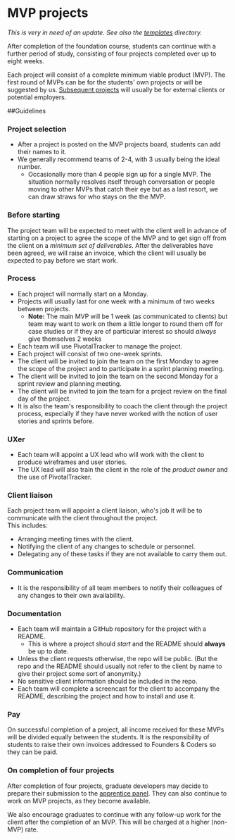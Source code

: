 # MVP projects

*This is very in need of an update. See also the [templates](https://github.com/foundersandcoders/playbook/tree/master/templates) directory.* 

After completion of the foundation course, students can continue with a further period of study, consisting of four projects completed over up to eight weeks.

Each project will consist of a complete minimum viable product (MVP). The first round of MVPs can be for the students' own projects or will be suggested by us. [Subsequent projects](http://foundersandcoders.org/mvp) will usually be for external clients or potential employers.

##Guidelines

### Project selection

+ After a project is posted on the MVP projects board, students can add their names to it.
+ We generally recommend teams of 2-4, with 3 usually being the ideal number.
  + Occasionally more than 4 people sign up for a single MVP. The situation normally resolves itself through conversation or people moving to other MVPs that catch their eye but as a last resort, we can draw straws for who stays on the the MVP.


### Before starting

The project team will be expected to meet with the client well in advance of starting on a project to agree the scope of the MVP and to get sign off from the client on a *minimum set of deliverables*. After the deliverables have been agreed, we will raise an invoice, which the client will usually be expected to pay before we start work.

### Process

+ Each project will normally start on a Monday.
+ Projects will usually last for one week with a minimum of two weeks between projects. 
  + **Note:** The main MVP will be 1 week (as communicated to clients) but team may want to work on them a little longer to round them off for case studies or if they are of particular interest so should _always_ give themselves 2 weeks
+ Each team will use PivotalTracker to manage the project.
+ Each project will consist of two one-week sprints.
+ The client will be invited to join the team on the first Monday to agree the scope of the project and to participate in a sprint planning meeting.
+ The client will be invited to join the team on the second Monday for a sprint review and planning meeting.
+ The client will be invited to join the team for a project review on the final day of the project.
+ It is also the team's responsibility to coach the client through the project process, especially if they have never worked with the notion of user stories and sprints before.


### UXer

+ Each team will appoint a UX lead who will work with the client to produce wireframes and user stories.
+ The UX lead will also train the client in the role of the *product owner* and the use of PivotalTracker.

### Client liaison
Each project team will appoint a client liaison, who's job it will be to communicate with the client throughout the project.    
This includes:
+ Arranging meeting times with the client.
+ Notifying the client of any changes to schedule or personnel.
+ Delegating any of these tasks if they are not available to carry them out.

### Communication

+ It is the responsibility of all team members to notify their colleagues of any changes to their own availability.

### Documentation

+ Each team will maintain a GitHub repository for the project with a README.
  + This is where a project should _start_ and the README should **always** be up to date.
+ Unless the client requests otherwise, the repo will be public. (But the repo and the README should usually not refer to the client by name to give their project some sort of anonymity.)
+ No sensitive client information should be included in the repo.
+ Each team will complete a screencast for the client to accompany the README, describing the project and how to install and use it.

### Pay

On successful completion of a project, all income received for these MVPs will be divided equally between the students. It is the responsibility of students to raise their own invoices addressed to Founders & Coders so they can be paid.

### On completion of four projects

After completion of four projects, graduate developers may decide to prepare their submission to the [apprentice panel](/journey.md). They can also continue to work on MVP projects, as they become available.

We also encourage graduates to continue with any follow-up work for the client after the completion of an MVP. This will be charged at a higher (non-MVP) rate.
